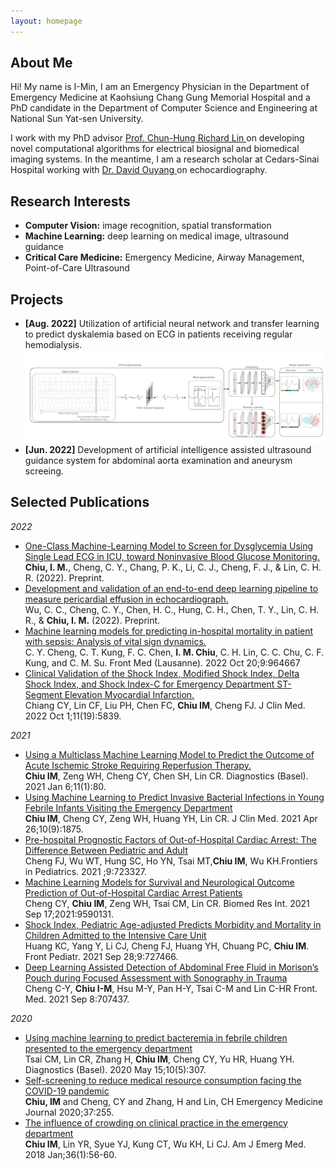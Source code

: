 ```yaml
---
layout: homepage
---
```


## About Me

Hi! My name is I-Min, I am an Emergency Physician in the Department of Emergency Medicine at Kaohsiung Chang Gung Memorial Hospital
and a PhD candidate in the Department of Computer Science and Engineering at National Sun Yat-sen University. <br>

I work with my PhD advisor <a href="https://sites.google.com/mail.cse.nsysu.edu.tw/drrichardlin/%E9%A6%96%E9%A0%81?authuser=0"> Prof. Chun-Hung Richard Lin </a> on developing novel computational algorithms for electrical biosignal and biomedical imaging systems. In the meantime, I am a research scholar at Cedars-Sinai Hospital working with <a href="https://researchers.cedars-sinai.edu/David.Ouyang?_ga=2.249926401.609056618.1668391608-571885951.1668391608&ppn=Y3Mtb3JnOmNlZGFycy1zaW5haTpwcm92aWRlcjpwcm92aWRlci1iaW8tcGFnZTpkYS1vdXlhbmctMzMzMzM1NQ%3D%3D">Dr. David Ouyang </a> on echocardiography.

## Research Interests

- **Computer Vision:** image recognition, spatial transformation
- **Machine Learning:** deep learning on medical image, ultrasound guidance
- **Critical Care Medicine:** Emergency Medicine, Airway Management, Point-of-Care Ultrasound

## Projects

- **[Aug. 2022]** Utilization of artificial neural network and transfer learning to predict dyskalemia based on ECG in patients receiving regular hemodialysis.<img src="/assets/img/1-large.png"/>
- **[Jun. 2022]** Development of artificial intelligence assisted ultrasound guidance system for abdominal aorta examination and aneurysm screeing.


## Selected Publications

<i style="color:808080">2022</i>
- [One-Class Machine-Learning Model to Screen for Dysglycemia Using Single Lead ECG in ICU, toward Noninvasive Blood Glucose Monitoring.](https://europepmc.org/article/ppr/ppr527151)<br><b>Chiu, I. M.</b>, Cheng, C. Y., Chang, P. K., Li, C. J., Cheng, F. J., & Lin, C. H. R. (2022). Preprint.
- [Development and validation of an end-to-end deep learning pipeline to measure pericardial effusion in echocardiograph.](https://www.medrxiv.org/content/10.1101/2022.08.13.22278732v1)<br> Wu, C. C., Cheng, C. Y., Chen, H. C., Hung, C. H., Chen, T. Y., Lin, C. H. R., & <b>Chiu, I. M.</b> (2022). Preprint.
- [Machine learning models for predicting in-hospital mortality in patient with sepsis: Analysis of vital sign dynamics.](https://www.ncbi.nlm.nih.gov/pmc/articles/PMC9631306/)<br> C. Y. Cheng, C. T. Kung, F. C. Chen, <b>I. M. Chiu</b>, C. H. Lin, C. C. Chu, C. F. Kung, and C. M. Su. Front Med (Lausanne). 2022 Oct 20;9:964667
- [Clinical Validation of the Shock Index, Modified Shock Index, Delta Shock Index, and Shock Index-C for Emergency Department ST-Segment Elevation Myocardial Infarction.](https://pubmed.ncbi.nlm.nih.gov/36233705/)<br> Chiang CY, Lin CF, Liu PH, Chen FC, <b>Chiu IM</b>, Cheng FJ. J Clin Med. 2022 Oct 1;11(19):5839.

<i style="color:808080">2021</i>
- [Using a Multiclass Machine Learning Model to Predict the Outcome of Acute Ischemic Stroke Requiring Reperfusion Therapy.](https://pubmed.ncbi.nlm.nih.gov/33419013/)
 <br><b>Chiu IM</b>, Zeng WH, Cheng CY, Chen SH, Lin CR.   Diagnostics (Basel). 2021 Jan 6;11(1):80.
- [Using Machine Learning to Predict Invasive Bacterial Infections in Young Febrile Infants Visiting the Emergency Department](https://pubmed.ncbi.nlm.nih.gov/33925973/)<br><b>Chiu IM</b>, Cheng CY, Zeng WH, Huang YH, Lin CR.   J Clin Med. 2021 Apr 26;10(9):1875.
- [Pre-hospital Prognostic Factors of Out-of-Hospital Cardiac Arrest: The Difference Between Pediatric and Adult](https://europepmc.org/article/med/34746054)<br>Cheng FJ, Wu WT, Hung SC, Ho YN, Tsai MT,<b>Chiu IM</b>, Wu KH.Frontiers in Pediatrics. 2021 ;9:723327.
- [Machine Learning Models for Survival and Neurological Outcome Prediction of Out-of-Hospital Cardiac Arrest Patients](https://pubmed.ncbi.nlm.nih.gov/34589553/)<br> Cheng CY, <b>Chiu IM</b>, Zeng WH, Tsai CM, Lin CR.  Biomed Res Int. 2021 Sep 17;2021:9590131.
- [Shock Index, Pediatric Age-adjusted Predicts Morbidity and Mortality in Children Admitted to the Intensive Care Unit](https://pubmed.ncbi.nlm.nih.gov/34650944/) <br>Huang KC, Yang Y, Li CJ, Cheng FJ, Huang YH, Chuang PC, <b>Chiu IM</b>.   Front Pediatr. 2021 Sep 28;9:727466.
- [Deep Learning Assisted Detection of Abdominal Free Fluid in Morison’s Pouch during Focused Assessment with Sonography in Trauma](https://www.frontiersin.org/articles/10.3389/fmed.2021.707437/full)<br>Cheng C-Y, <b>Chiu I-M</b>, Hsu M-Y, Pan H-Y, Tsai C-M and Lin C-HR    Front. Med. 2021 Sep 8:707437.

<i style="color:808080">2020</i>
- [Using machine learning to predict bacteremia in febrile children presented to the emergency department](https://pubmed.ncbi.nlm.nih.gov/32429293/)<br>Tsai CM, Lin CR, Zhang H, <b>Chiu IM</b>, Cheng CY, Yu HR, Huang YH.   Diagnostics (Basel). 2020 May 15;10(5):307.
- [Self-screening to reduce medical resource consumption facing the COVID-19 pandemic](https://emj.bmj.com/content/37/5/255)<br><b>Chiu, IM</b> and Cheng, CY and Zhang, H and Lin, CH    Emergency Medicine Journal 2020;37:255.
- [The influence of crowding on clinical practice in the emergency department](https://pubmed.ncbi.nlm.nih.gov/28705743/)<br><b>Chiu IM</b>, Lin YR, Syue YJ, Kung CT, Wu KH, Li CJ.    Am J Emerg Med. 2018 Jan;36(1):56-60.
